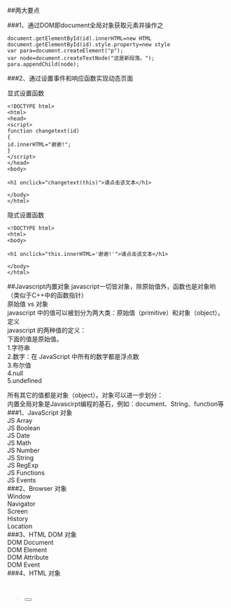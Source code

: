 ##两大要点  

###1、通过DOM即document全局对象获取元素并操作之

	document.getElementById(id).innerHTML=new HTML
	document.getElementById(id).style.property=new style
	var para=document.createElement("p");
	var node=document.createTextNode("这是新段落。");
	para.appendChild(node);


###2、通过设置事件和响应函数实现动态页面

显式设置函数

	<!DOCTYPE html>
	<html>
	<head>
	<script>
	function changetext(id)
	{
	id.innerHTML="谢谢!";
	}
	</script>
	</head>
	<body>

	<h1 onclick="changetext(this)">请点击该文本</h1>

	</body>
	</html>

隐式设置函数

	<!DOCTYPE html>
	<html>
	<body>

	<h1 onclick="this.innerHTML='谢谢!'">请点击该文本</h1>

	</body>
	</html>


##Javascript内置对象
javascript一切皆对象，除原始值外，函数也是对象哟（类似于C++中的函数指针）  
原始值 vs 对象  
javascript 中的值可以被划分为两大类：原始值（primitive）和对象（object）。  
定义  
javascript 的两种值的定义：  
下面的值是原始值。  
1.字符串  
2.数字：在 JavaScript 中所有的数字都是浮点数  
3.布尔值  
4.null  
5.undefined  
  
所有其它的值都是对象（object）。对象可以进一步划分：  
内置全局对象是Javascirpt编程的基石，例如：document、String、function等  
###1、JavaScript 对象  
JS Array  
JS Boolean  
JS Date  
JS Math  
JS Number  
JS String  
JS RegExp  
JS Functions  
JS Events  
###2、Browser 对象  
Window  
Navigator  
Screen  
History  
Location  
###3、HTML DOM 对象  
DOM Document  
DOM Element  
DOM Attribute  
DOM Event  
###4、HTML 对象  
<a>  
<area>  
<audio>  
<base>  
<body>  
<blockquote>  
<button>  
<canvas>  
<col>  
<colgroup>  
<datalist>  
<del>  
<details>  
<dialog>  
<embed>  
<fieldset>  
<form>  
<frame>  
<frameset>  
<iframe>  
<img>  
<ins>  
<input> button  
<input> checkbox  
<input> color  
<input> date  
<input> datetime  
<input> datetime-local  
<input> email  
<input> file  
<input> hidden  
<input> image  
<input> month  
<input> number  
<input> password  
<input> range  
<input> radio  
<input> reset  
<input> search  
<input> submit  
<input> text  
<input> time  
<input> url  
<input> week  
<keygen>  
<label>  
<legend>  
<li>  
<link>  
<map>  
<menu>  
<menuitem>  
<meta>  
<meter>  
<object>  
<ol>  
<optgroup>  
<option>  
<param>  
<progress>  
<q>  
<script>  
<select>  
<source>  
<style>  
<table>  
<td>  
<th>  
<tr>  
<textarea>  
<time>  
<title>  
<track>  
<video>  